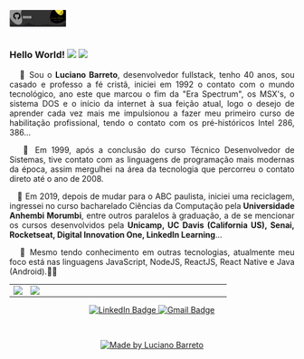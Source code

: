 <p>
  <a href="https://www.linkedin.com/in/lucianobalmeida/"><img align="center" src="logo_git.png" alt="Logomarca" width="100"/></a>
</p>

#
### Hello World!&nbsp;<img src="https://github.com/TheDudeThatCode/TheDudeThatCode/blob/master/Assets/Hi.gif" width="29px"> <img src="https://github.com/TheDudeThatCode/TheDudeThatCode/blob/master/Assets/Earth.gif" width="24px">

<p align="justify">&nbsp;&nbsp;&nbsp;💬&nbsp;Sou o <strong>Luciano Barreto</strong>, desenvolvedor fullstack, tenho 40 anos, sou casado e professo a fé cristã, iniciei em 1992 o contato com o mundo tecnológico, ano este que marcou o fim da "Era Spectrum", os MSX's, o sistema DOS e o início da internet à sua feição atual, logo o desejo de aprender cada vez mais me impulsionou a fazer meu primeiro curso de habilitação profissional, tendo o contato com os pré-históricos Intel 286, 386...
</p>
<p align="justify">&nbsp;&nbsp;&nbsp;💬&nbsp;Em 1999, após a conclusão do curso Técnico Desenvolvedor de Sistemas, tive contato com as linguagens de programação mais modernas da época, assim mergulhei na área da tecnologia que percorreu o contato direto até o ano de 2008.
</p>
<p align="justify">&nbsp;&nbsp;&nbsp;💬&nbsp;Em 2019, depois de mudar para o ABC paulista, iniciei uma reciclagem, ingressei no curso bacharelado Ciências da Computação pela <strong>Universidade Anhembi Morumbi</strong>, entre outros paralelos à graduação, a de se mencionar os cursos desenvolvidos pela <strong>Unicamp, UC Davis (California US), Senai, Rocketseat, Digital Innovation One, LinkedIn Learning</strong>...
</p>
<p align="justify">&nbsp;&nbsp;&nbsp;💬&nbsp;Mesmo tendo conhecimento em outras tecnologias, atualmente meu foco está nas linguagens JavaScript, NodeJS, ReactJS, React Native e Java (Android).👩‍💻
</p>

<table>
<tr>
    <td>
        <img align="left" src="https://github-readme-stats.vercel.app/api?username=Lucianobarreto&hide=issues,prs" />
    </td>
    <td>
        <img width="340px" align="left" src="https://github-readme-stats.vercel.app/api/top-langs/?username=Lucianobarreto&hide=html&layout=compact" />
    </td>
</tr>   
</table>

<p align="center">

  <a href="https://www.linkedin.com/in/lucianobalmeida/" >
    <img alt="LinkedIn Badge" src="https://img.shields.io/badge/-LinkedIn-blue?style=flat&logo=Linkedin&logoColor=white&link=https://www.linkedin.com/in/lucianobalmeida/">
  </a>
  
  <a href="mailto:contato.lucianobarreto@gmail.com" >
    <img alt="Gmail Badge" src="https://img.shields.io/badge/-Gmail-c14438?style=flat&logo=Gmail&logoColor=white&link=mailto:contato.lucianobarreto@gmail.com">
  </a>

</p></br>

<p align="center">
  <a href="https://www.linkedin.com/in/lucianobalmeida/">
    <img alt="Made by Luciano Barreto" src="https://img.shields.io/badge/Made%20by-Luciano%20Barreto-blue">
  </a>
</p>

<!--
**Lucianobarretto/Lucianobarretto** is a ✨ _special_ ✨ repository because its `README.md` (this file) appears on your GitHub profile.

Here are some ideas to get you started:

- 🔭 I’m currently working on ...
- 🌱 I’m currently learning ...
- 👯 I’m looking to collaborate on ...
- 🤔 I’m looking for help with ...
- 💬 Ask me about ...
- 📫 How to reach me: ...
- 😄 Pronouns: ...
- ⚡ Fun fact: ...
-->
